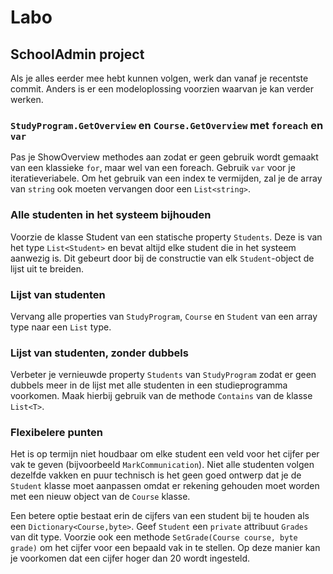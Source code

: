 # Labo

## SchoolAdmin project

Als je alles eerder mee hebt kunnen volgen, werk dan vanaf je recentste commit. Anders is er een modeloplossing voorzien waarvan je kan verder werken.

### `StudyProgram.GetOverview` en `Course.GetOverview` met `foreach` en `var`

Pas je ShowOverview methodes aan zodat er geen gebruik wordt gemaakt van een klassieke `for`, maar wel van een foreach. Gebruik `var` voor je iteratieveriabele. Om het gebruik van een index te vermijden, zal je de array van `string` ook moeten vervangen door een `List<string>`.

### Alle studenten in het systeem bijhouden

Voorzie de klasse Student van een statische property `Students`. Deze is van het type `List<Student>` en bevat altijd elke student die in het systeem aanwezig is. Dit gebeurt door bij de constructie van elk `Student`-object de lijst uit te breiden.

### Lijst van studenten

Vervang alle properties van `StudyProgram`, `Course` en `Student` van een array type naar een `List` type.

### Lijst van studenten, zonder dubbels

Verbeter je vernieuwde property `Students` van `StudyProgram` zodat er geen dubbels meer in de lijst met alle studenten in een studieprogramma voorkomen. Maak hierbij gebruik van de methode `Contains` van de klasse `List<T>`.

### Flexibelere punten

Het is op termijn niet houdbaar om elke student een veld voor het cijfer per vak te geven \(bijvoorbeeld `MarkCommunication`\). Niet alle studenten volgen dezelfde vakken en puur technisch is het geen goed ontwerp dat je de `Student` klasse moet aanpassen omdat er rekening gehouden moet worden met een nieuw object van de `Course` klasse.

Een betere optie bestaat erin de cijfers van een student bij te houden als een `Dictionary<Course,byte>`. Geef `Student` een `private` attribuut `Grades` van dit type. Voorzie ook een methode `SetGrade(Course course, byte grade)` om het cijfer voor een bepaald vak in te stellen. Op deze manier kan je voorkomen dat een cijfer hoger dan 20 wordt ingesteld.





